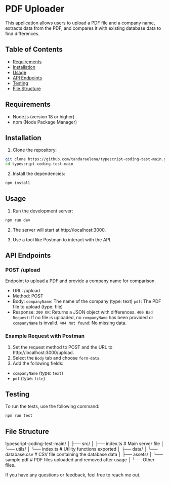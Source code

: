 # PDF Uploader

This application allows users to upload a PDF file and a company name, extracts data from the PDF, and compares it with existing database data to find differences.

## Table of Contents

- [Requirements](#requirements)
- [Installation](#installation)
- [Usage](#usage)
- [API Endpoints](#api-endpoints)
- [Testing](#testing)
- [File Structure](#file-structure)

## Requirements

- Node.js (version 18 or higher)
- npm (Node Package Manager)

## Installation

1. Clone the repository:

```bash
git clone https://github.com/tandaraelena/typescript-coding-test-main.git
cd typescript-coding-test-main
```

2. Install the dependencies:

```bash
npm install
```

## Usage

1. Run the development server:

```bash
npm run dev
```

2. The server will start at http://localhost:3000.

3. Use a tool like Postman to interact with the API.

## API Endpoints

### POST /upload

Endpoint to upload a PDF and provide a company name for comparison.

- URL: /upload
- Method: POST
- Body:
  `companyName`: The name of the company (type: text)
  `pdf`: The PDF file to upload (type: file)
- Response:
  `200 OK`: Returns a JSON object with differences.
  `400 Bad Request`: If no file is uploaded, no `companyName` has been provided or `companyName` is invalid.
  `404 Not found`: No missing data.

### Example Request with Postman

1. Set the request method to POST and the URL to http://localhost:3000/upload.
2. Select the `Body` tab and choose `form-data`.
3. Add the following fields:

- `companyName` (type: `text`)
- `pdf` (type: `file`)

## Testing

To run the tests, use the following command:

```bash
npm run test
```

## File Structure

typescript-coding-test-main/
│
├── src/
│   ├── index.ts          # Main server file
│   └── utils/
│       └── index.ts      # Utility functions exported
│
├── data/
│   └── database.csv      # CSV file containing the database data
│
├── assets/
│   └── sample.pdf        # PDF files uploaded and removed after usage
│
└── Other files..


If you have any questions or feedback, feel free to reach me out.